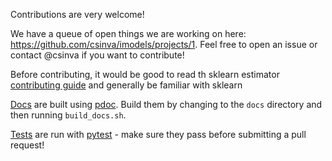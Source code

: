 Contributions are very welcome!

We have a queue of open things we are working on here: https://github.com/csinva/imodels/projects/1. Feel free to open an issue or contact @csinva if you want to contribute!

Before contributing, it would be good to read th sklearn estimator [contributing guide](https://scikit-learn.org/stable/developers/develop.html) and generally be familiar with sklearn

[Docs](https://csinva.io/imodels/docs/) are built using [pdoc](https://pdoc3.github.io/pdoc/). Build them by changing to the `docs` directory and then running `build_docs.sh`.

[Tests](tests) are run with [pytest](https://docs.pytest.org/en/stable/) - make sure they pass before submitting a pull request!